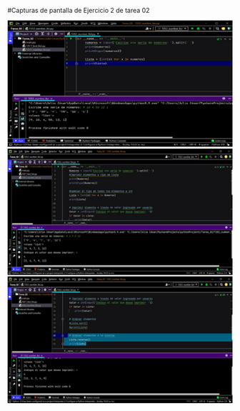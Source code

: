 #Capturas de pantalla de Ejercicio 2 de tarea 02

<img src="imagenes/T2E2_01.jpg">

<img src="imagenes/T2E2_02.jpg">

<img src="imagenes/T2E2_03.jpg">
